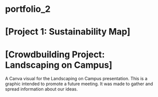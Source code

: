 # portfolio_2
# [Project 1: Sustainability Map]

# [Crowdbuilding Project: Landscaping on Campus]

A Canva visual for the Landscaping on Campus presentation. This is a graphic intended to promote a future meeting. It was made to gather and spread information about our ideas. 
